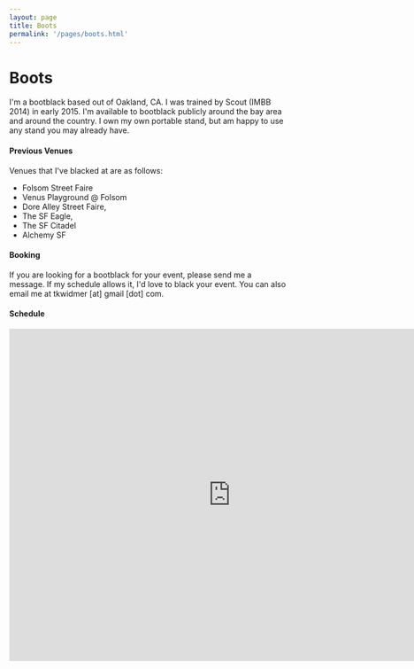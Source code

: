```yaml
---
layout: page
title: Boots
permalink: '/pages/boots.html'
---
```

# Boots

I'm a bootblack based out of Oakland, CA. I was trained by Scout (IMBB 2014) in early 2015. I'm available to bootblack publicly around the bay area and around the country. I own my own portable stand, but am happy to use any stand you may already have.

#### Previous Venues
Venues that I've blacked at are as follows:
- Folsom Street Faire
- Venus Playground @ Folsom
- Dore Alley Street Faire,
- The SF Eagle,
- The SF Citadel
- Alchemy SF

#### Booking
If you are looking for a bootblack for your event, please send me a message. If my schedule allows it, I'd love to black your event. You can also email me at tkwidmer [at] gmail [dot] com.

#### Schedule
<iframe src="https://calendar.google.com/calendar/embed?src=qfped4ivt9vajbhdp4b59lkj8g%40group.calendar.google.com&ctz=America/Los_Angeles" style="border: 0" width="800" height="600" frameborder="0" scrolling="no"></iframe>
